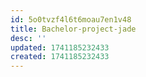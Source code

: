 ```yaml
---
id: 5o0tvzf4l6t6moau7en1v48
title: Bachelor-project-jade
desc: ''
updated: 1741185232433
created: 1741185232433
---
```

